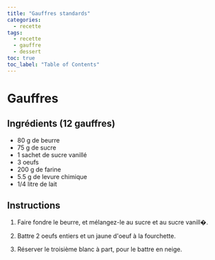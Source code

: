 ```yaml
---
title: "Gauffres standards"
categories:
  - recette
tags:
  - recette
  - gauffre
  - dessert
toc: true
toc_label: "Table of Contents"
---
```


#  Gauffres

## Ingrédients (12 gauffres)

- 80 g de beurre
- 75 g de sucre
- 1 sachet de sucre vanillé
- 3 oeufs
- 200 g de farine
- 5.5 g de levure chimique
- 1/4 litre de lait

## Instructions

1. Faire fondre le beurre, et mélangez-le au sucre et au sucre vanill�.

2. Battre 2 oeufs entiers et un jaune d'oeuf à la fourchette.

3. Réserver le troisième blanc à part, pour le battre en neige.

